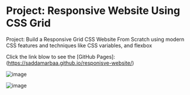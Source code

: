 # Project: Responsive Website Using CSS Grid 
Project: Build a Responsive Grid CSS Website From Scratch using modern CSS features and techniques like CSS variables, and flexbox 

Click the link blow to see the [GitHub Pages]: (https://saddamarbaa.github.io/responisve-website/)

![image](https://user-images.githubusercontent.com/51326421/102723560-5ef24800-433b-11eb-81f7-82eca0b92948.png)


![image](https://user-images.githubusercontent.com/51326421/102723648-e475f800-433b-11eb-92ca-ff0ed48662c1.png)


